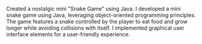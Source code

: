 Created a nostalgic mini "Snake Game" using Java.
I developed a mini snake game using Java, leveraging object-oriented programming principles. The game features a snake controlled by the player to eat food and grow longer while avoiding collisions with itself.
I implemented graphical user interface elements for a user-friendly experience. 
